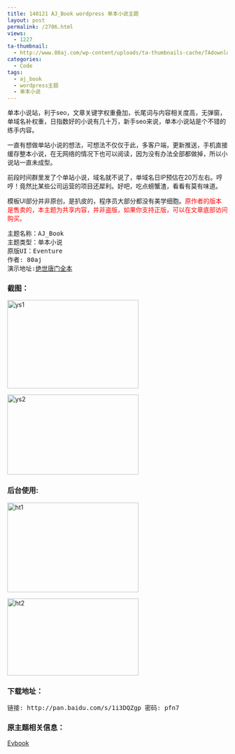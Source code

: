 ```yaml
---
title: 140121 AJ_Book wordpress 单本小说主题
layout: post
permalink: /2706.html
views:
  - 1227
ta-thumbnail:
  - http://www.80aj.com/wp-content/uploads/ta-thumbnails-cache/TAdownload/2014/1/2706-1.jpg;http://www.80aj.com/wp-content/uploads/ta-thumbnails-cache/TAdownload/2014/1/2706-2.jpg;http://www.80aj.com/wp-content/uploads/ta-thumbnails-cache/TAdownload/2014/1/2706-3.jpg;http://www.80aj.com/wp-content/uploads/ta-thumbnails-cache/TAdownload/2014/1/2706-4.jpg;
categories:
  - Code
tags:
  - aj_book
  - wordpress主题
  - 单本小说
---
```

单本小说站，利于seo，文章关键字权重叠加，长尾词与内容相关度高，无弹窗，单域名补权重，日指数好的小说有几十万，新手seo来说，单本小说站是个不错的练手内容。

一直有想做单站小说的想法，可想法不仅仅于此，多客户端，更新推送，手机直接缓存整本小说，在无网络的情况下也可以阅读，因为没有办法全部都做掉，所以小说站一直未成型。

前段时间群里发了个单站小说，域名就不说了，单域名日IP预估在20万左右。哼哼！竟然比某些公司运营的项目还犀利。好吧，吃点螃蟹渣，看看有莫有味道。

模板UI部分并非原创，是扒皮的，程序员大部分都没有美学细胞。<font color="red">原作者的版本是售卖的，本主题为共享内容，并非盗版，如果你支持正版，可以在文章底部访问购买。</font>

<pre>主题名称：AJ_Book
主题类型：单本小说
原版UI：Eventure
作者: 80aj
演示地址:<a href="http://www.jueshitangmenquanben.com" target="_blank">绝世唐门全本</a>
</pre>

### 截图：

[<img src="http://pic.80aj.com/2014/01/ys1-300x202.jpg" alt="ys1" width="300" height="202" class="aligncenter size-medium wp-image-2707" />][1]

[<img src="http://pic.80aj.com/2014/01/ys2-300x183.jpg" alt="ys2" width="300" height="183" class="aligncenter size-medium wp-image-2709" />][2]

### 后台使用:

[<img src="http://pic.80aj.com/2014/01/ht1-300x205.jpg" alt="ht1" width="300" height="205" class="aligncenter size-medium wp-image-2715" />][3]

[<img src="http://pic.80aj.com/2014/01/ht2-300x176.jpg" alt="ht2" width="300" height="176" class="aligncenter size-medium wp-image-2714" />][4]

### 下载地址：

<pre>链接: http://pan.baidu.com/s/1i3DQZgp 密码: pfn7
</pre>

### 原主题相关信息：

<a href="http://eventure.me" target="_blank">Evbook</a>

 [1]: http://pic.80aj.com/2014/01/ys1.jpg
 [2]: http://pic.80aj.com/2014/01/ys2.jpg
 [3]: http://pic.80aj.com/2014/01/ht1.jpg
 [4]: http://pic.80aj.com/2014/01/ht2.jpg